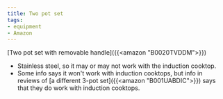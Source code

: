 ```yaml
---
title: Two pot set
tags:
- equipment
- Amazon
---
```

[Two pot set with removable handle]({{<amazon "B0020TVDDM">}})
- Stainless steel, so it may or may not work with the induction cooktop.
- Some info says it won't work with induction cooktops, but info in reviews of [a different 3-pot set]({{<amazon "B001UABDIC">}}) says that they do work with induction cooktops.